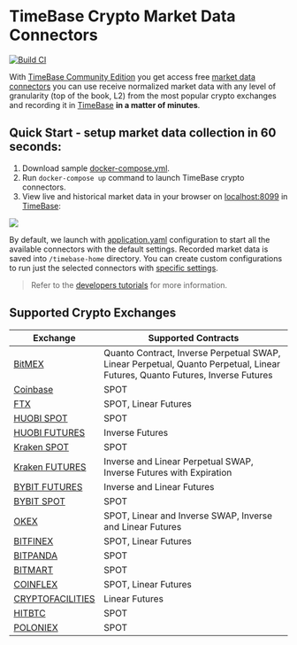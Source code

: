 # TimeBase Crypto Market Data Connectors

[![Build CI](https://github.com/epam/TimebaseCryptoConnectors/actions/workflows/build.yml/badge.svg)](https://github.com/epam/TimebaseCryptoConnectors/actions/workflows/build.yml)

With [TimeBase Community Edition](https://github.com/finos/TimeBase-CE) you get access free [market data connectors](#supported-crypto-exchanges) you can use receive normalized market data with any level of granularity (top of the book, L2) from the most popular crypto exchanges and recording it in [TimeBase](https://kb.timebase.info/) **in a matter of minutes**. 

## Quick Start - setup market data collection in 60 seconds:

1. Download sample [docker-compose.yml](https://github.com/epam/TimebaseCryptoConnectors/blob/main/docs/docker-compose.yml).
2. Run `docker-compose up` command to launch TimeBase crypto connectors. 
3. View live and historical market data in your browser on [localhost:8099](http://localhost:8099/app/stream/coinbase) in [TimeBase](https://kb.timebase.info/community/development/tools/Web%20Admin/admin_guide#stream-actions-monitor):

![](/img/stream-monitor.png)

By default, we launch with [application.yaml](https://github.com/epam/TimebaseCryptoConnectors/blob/main/java/runner/src/main/resources/application.yaml#:~:text=connectors%3A,USDT%2CLTC%2DUSD%22) configuration to start all the available connectors with the default settings. Recorded market data is saved into `/timebase-home` directory. You can create custom configurations to run just the selected connectors with [specific settings](https://github.com/epam/TimebaseCryptoConnectors/blob/main/docs/developer.md#1-create-settings). 

> Refer to the [developers tutorials](https://github.com/epam/TimebaseCryptoConnectors/blob/main/docs/developer.md) for more information. 

## Supported Crypto Exchanges

|Exchange|Supported Contracts|
|------|------------------|
|[BitMEX](java/connectors/bitmex/README.md)|Quanto Contract, Inverse Perpetual SWAP, Linear Perpetual, Quanto Perpetual, Linear Futures, Quanto Futures, Inverse Futures|
|[Coinbase](https://github.com/epam/TimebaseCryptoConnectors/blob/main/java/connectors/coinbase/README.md)|SPOT|
|[FTX](https://github.com/epam/TimebaseCryptoConnectors/blob/main/java/connectors/ftx/README.md)|SPOT, Linear Futures|
|[HUOBI SPOT](https://github.com/epam/TimebaseCryptoConnectors/blob/main/java/connectors/huobi-spot/README.md)|SPOT|
|[HUOBI FUTURES](https://github.com/epam/TimebaseCryptoConnectors/tree/main/java/connectors/huobi-futures)|Inverse Futures|
|[Kraken&nbsp;SPOT](https://github.com/epam/TimebaseCryptoConnectors/tree/main/java/connectors/kraken-spot)|SPOT|
|[Kraken&nbsp;FUTURES](https://github.com/epam/TimebaseCryptoConnectors/tree/main/java/connectors/kraken-futures)|Inverse and Linear Perpetual SWAP, Inverse Futures with Expiration|
|[BYBIT&nbsp;FUTURES](https://github.com/epam/TimebaseCryptoConnectors/tree/main/java/connectors/bybit-futures)|Inverse and Linear Futures|
|[BYBIT&nbsp;SPOT](https://github.com/epam/TimebaseCryptoConnectors/tree/main/java/connectors/bybit-spot)|SPOT|
|[OKEX](https://github.com/epam/TimebaseCryptoConnectors/tree/main/java/connectors/okex)|SPOT, Linear and Inverse SWAP, Inverse and Linear Futures|
|[BITFINEX](https://github.com/epam/TimebaseCryptoConnectors/tree/main/java/connectors/bitfinex)|SPOT, Linear Futures|
|[BITPANDA](https://github.com/epam/TimebaseCryptoConnectors/tree/main/java/connectors/bitpanda)|SPOT|
|[BITMART](https://github.com/epam/TimebaseCryptoConnectors/tree/main/java/connectors/bitmart)|SPOT|
|[COINFLEX](https://github.com/epam/TimebaseCryptoConnectors/tree/main/java/connectors/coinflex)|SPOT, Linear Futures|
|[CRYPTOFACILITIES](https://github.com/epam/TimebaseCryptoConnectors/tree/main/java/connectors/cryptofacilities)|Linear Futures|
|[HITBTC](https://github.com/epam/TimebaseCryptoConnectors/tree/main/java/connectors/cryptofacilities)|SPOT|
|[POLONIEX](https://github.com/epam/TimebaseCryptoConnectors/tree/main/java/connectors/poloniex)|SPOT|
